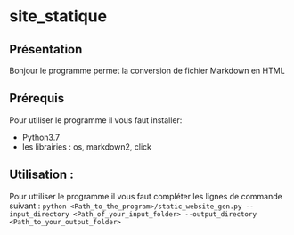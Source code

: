 # site_statique

## Présentation
Bonjour le programme permet la conversion de fichier Markdown en HTML

## Prérequis
Pour utiliser le programme il vous faut installer: 
* Python3.7
* les librairies : os, markdown2, click

## Utilisation :
Pour uttiliser le programme il vous faut compléter les lignes de commande suivant : `python <Path_to_the_program>/static_website_gen.py --input_directory <Path_of_your_input_folder> --output_directory <Path_to_your_output_folder>`
